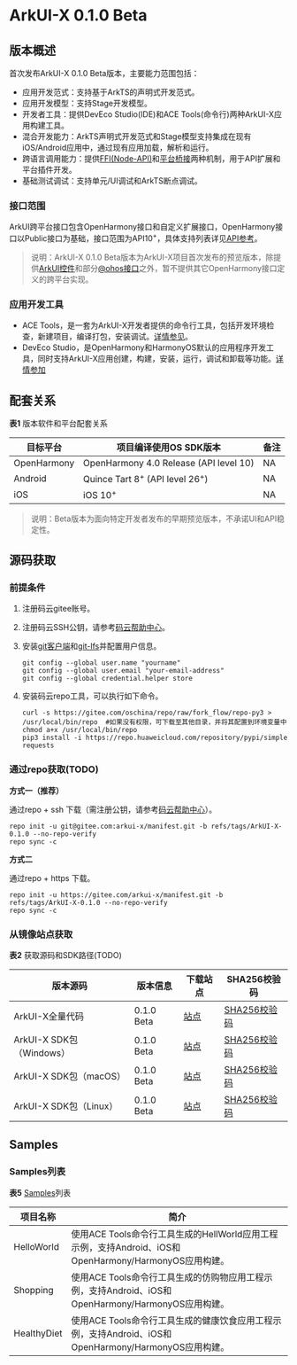 # ArkUI-X 0.1.0 Beta

## 版本概述

首次发布ArkUI-X 0.1.0 Beta版本，主要能力范围包括：

- 应用开发范式：支持基于ArkTS的声明式开发范式。
- 应用开发模型：支持Stage开发模型。
- 开发者工具：提供DevEco Studio(IDE)和ACE Tools(命令行)两种ArkUI-X应用构建工具。
- 混合开发能力：ArkTS声明式开发范式和Stage模型支持集成在现有iOS/Android应用中，通过现有应用加载，解析和运行。
- 跨语言调用能力：提供[FFI(Node-API)](../application-dev/quick-start/ffi-napi-introduction.md)和[平台桥接](../application-dev/quick-start/platform-bridge-introduction.md)两种机制，用于API扩展和平台插件开发。
- 基础测试调试：支持单元/UI调试和ArkTS断点调试。

### 接口范围

ArkUI跨平台接口包含OpenHarmony接口和自定义扩展接口，OpenHarmony接口以Public接口为基础，接口范围为API10<sup>+</sup>，具体支持列表详见[API参考](../application-dev/reference/README.md)。

>说明：ArkUI-X 0.1.0 Beta版本为ArkUI-X项目首次发布的预览版本，除提供[ArkUI控件](../application-dev/reference/arkui-ts/README.md)和部分[@ohos接口](../application-dev/reference/apis/README.md)之外，暂不提供其它OpenHarmony接口定义的跨平台实现。

### 应用开发工具

- ACE Tools，是一套为ArkUI-X开发者提供的命令行工具，包括开发环境检查，新建项目，编译打包，安装调试。[详情参见](../application-dev/quick-start/start-with-ace-tools.md)。
- DevEco Studio，是OpenHarmony和HarmonyOS默认的应用程序开发工具，同时支持ArkUI-X应用创建，构建，安装，运行，调试和卸载等功能。[详情参加](../application-dev/quick-start/start-with-deveco-studio.md)

## 配套关系

  **表1** 版本软件和平台配套关系

| 目标平台    | 项目编译使用OS SDK版本              | 备注 |
| ----------- | ----------------------------------- | ---- |
| OpenHarmony | OpenHarmony 4.0 Release (API level 10) | NA   |
| Android     | Quince Tart 8<sup>+</sup> (API level 26<sup>+</sup>)       | NA   |
| iOS         | iOS 10<sup>+</sup>                             | NA   |

>说明：Beta版本为面向特定开发者发布的早期预览版本，不承诺UI和API稳定性。

## 源码获取

### 前提条件

1. 注册码云gitee账号。

2. 注册码云SSH公钥，请参考[码云帮助中心](https://gitee.com/help/articles/4191)。

3. 安装[git客户端](https://gitee.com/link?target=https%3A%2F%2Fgit-scm.com%2Fbook%2Fzh%2Fv2%2F%25E8%25B5%25B7%25E6%25AD%25A5-%25E5%25AE%2589%25E8%25A3%2585-Git)和[git-lfs](https://gitee.com/vcs-all-in-one/git-lfs?_from=gitee_search#downloading)并配置用户信息。
  
   ```
   git config --global user.name "yourname"
   git config --global user.email "your-email-address"
   git config --global credential.helper store
   ```

4. 安装码云repo工具，可以执行如下命令。
  
   ```
   curl -s https://gitee.com/oschina/repo/raw/fork_flow/repo-py3 > /usr/local/bin/repo  #如果没有权限，可下载至其他目录，并将其配置到环境变量中chmod a+x /usr/local/bin/repo
   pip3 install -i https://repo.huaweicloud.com/repository/pypi/simple requests
   ```


### 通过repo获取(TODO)

**方式一（推荐）**

通过repo + ssh 下载（需注册公钥，请参考[码云帮助中心](https://gitee.com/help/articles/4191)）。


```
repo init -u git@gitee.com:arkui-x/manifest.git -b refs/tags/ArkUI-X-0.1.0 --no-repo-verify
repo sync -c
```

**方式二**

通过repo + https 下载。


```
repo init -u https://gitee.com/arkui-x/manifest.git -b refs/tags/ArkUI-X-0.1.0 --no-repo-verify
repo sync -c
```

### 从镜像站点获取

**表2** 获取源码和SDK路径(TODO)

| 版本源码                                  | **版本信息** | **下载站点** | **SHA256校验码** |
| ----------------------------------------- | ------------ | ------------ | ---------------- |
| ArkUI-X全量代码 | 0.1.0 Beta    | [站点]()     | [SHA256校验码]() |
| ArkUI-X SDK包（Windows）  | 0.1.0 Beta    | [站点]()     | [SHA256校验码]() |
| ArkUI-X SDK包（macOS）  | 0.1.0 Beta    | [站点]()     | [SHA256校验码]() |
| ArkUI-X SDK包（Linux）  | 0.1.0 Beta    | [站点]()     | [SHA256校验码]() |

## Samples

### Samples列表

**表5** [Samples](https://gitee.com/arkui-x/samples)列表

| 项目名称      | 简介                                                         |
| ------------- | ------------------------------------------------------------ |
| HelloWorld | 使用ACE Tools命令行工具生成的HellWorld应用工程示例，支持Android、iOS和OpenHarmony/HarmonyOS应用构建。 |
| Shopping | 使用ACE Tools命令行工具生成的仿购物应用工程示例，支持Android、iOS和OpenHarmony/HarmonyOS应用构建。   |
| HealthyDiet | 使用ACE Tools命令行工具生成的健康饮食应用工程示例，支持Android、iOS和OpenHarmony/HarmonyOS应用构建。|
